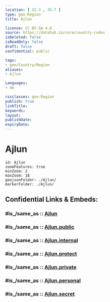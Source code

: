 ```yaml
---
location: [ 32.3 , 35.7 ] 
type: geo-Region
title: Ajlun

license: CC BY-SA 4.0
source: https://datahub.io/core/country-codes
isDeleted: false
isReadOnly: false
draft: false
confidential: public

tags:
- geo/Country/Region
aliases:
- Ajlun

Languages:
- de

cssclasses: geo-Region
publish: true
linkTitle: 
keywords: 
layout: 
publishDate: 
expiryDate: 
---
```


# Ajlun

```leaflet
id: Ajlun
zoomFeatures: true 
minZoom: 2 
maxZoom: 18
geojsonFolder: ./Ajlun/
markerFolder: ./Ajlun/
```


## Confidential Links & Embeds: 

### #is_/same_as :: [Ajlun](/_Standards/Earth/Continent/Asia/Asia~West/Jordan/Governorates~Jordan/Ajlun.md) 

### #is_/same_as :: [Ajlun.public](/_public/Earth/Continent/Asia/Asia~West/Jordan/Governorates~Jordan/Ajlun.public.md) 

### #is_/same_as :: [Ajlun.internal](/_internal/Earth/Continent/Asia/Asia~West/Jordan/Governorates~Jordan/Ajlun.internal.md) 

### #is_/same_as :: [Ajlun.protect](/_protect/Earth/Continent/Asia/Asia~West/Jordan/Governorates~Jordan/Ajlun.protect.md) 

### #is_/same_as :: [Ajlun.private](/_private/Earth/Continent/Asia/Asia~West/Jordan/Governorates~Jordan/Ajlun.private.md) 

### #is_/same_as :: [Ajlun.personal](/_personal/Earth/Continent/Asia/Asia~West/Jordan/Governorates~Jordan/Ajlun.personal.md) 

### #is_/same_as :: [Ajlun.secret](/_secret/Earth/Continent/Asia/Asia~West/Jordan/Governorates~Jordan/Ajlun.secret.md)

